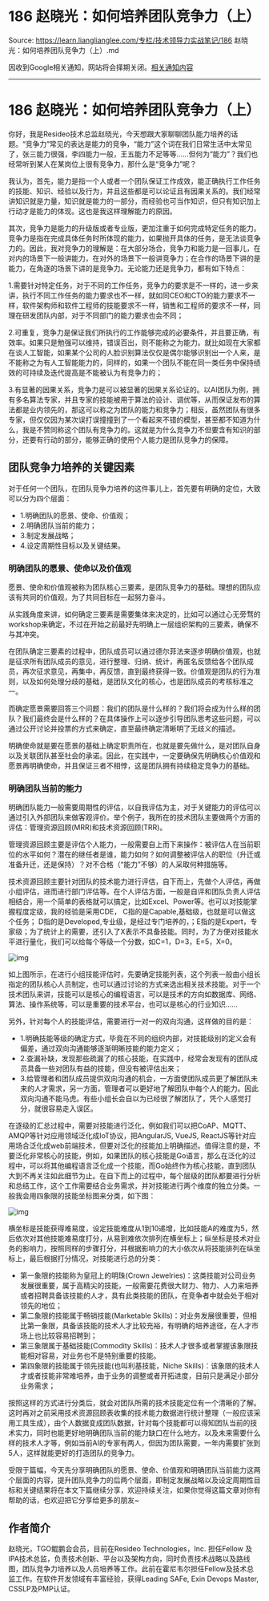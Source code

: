 # 186 赵晓光：如何培养团队竞争力（上） 

Source: https://learn.lianglianglee.com/专栏/技术领导力实战笔记/186 赵晓光：如何培养团队竞争力（上）.md

因收到Google相关通知，网站将会择期关闭。[相关通知内容](https://lumendatabase.org/notices/44265620)

---

# 186 赵晓光：如何培养团队竞争力（上）

你好，我是Resideo技术总监赵晓光，今天想跟大家聊聊团队能力培养的话题。“竞争力”常见的表达是能力的竞争，“能力”这个词在我们日常生活中太常见了，张三能力很强，李四能力一般，王五能力不足等等……但何为“能力”？我们也经常听到某人在某岗位上很有竞争力，那什么是“竞争力”呢？

我认为，首先，能力是指一个人或者一个团队保证工作成效，能正确执行工作任务的技能、知识、经验以及行为，并且这些都是可以论证且有因果关系的。我们经常讲知识就是力量，知识就是能力的一部分，而经验也可当作知识，但只有知识加上行动才是能力的体现。这也是我这样理解能力的原因。

其次，竞争力是能力的升级版或者专业版，更加注重于如何完成特定任务的能力。竞争力是指在完成具体任务时所体现的能力，如果抛开具体的任务，是无法谈竞争力的。因此，我对竞争力的理解是：在大部分场合，竞争力和能力是一回事儿，在对内的场景下一般讲能力，在对外的场景下一般讲竞争力；在合作的场景下讲的是能力，在角逐的场景下讲的是竞争力。无论能力还是竞争力，都有如下特点：

1.需要针对特定任务，对于不同的工作任务，竞争力的要求是不一样的，进一步来讲，执行不同工作任务的能力要求也不一样，就如同CEO和CTO的能力要求不一样，软件架构师和软件工程师的技能要求不一样，销售和工程师的要求不一样，同理在研发团队内部，对于不同部门的能力要求也会不同；

2.可重复，竞争力是保证我们所执行的工作能够完成的必要条件，并且要正确，有效率。如果只是勉强可以维持，错误百出，则不能称之为能力。就比如现在大家都在谈人工智能，如果某个公司的人脸识别算法仅仅是偶尔能够识别出一个人来，是不能称之为有人工智能能力的，同样的，如果一个团队不能在同一类任务中保持绩效的可持续及迭代提高是不能被认为有竞争力的；

3.有显著的因果关系，竞争力是可以被显著的因果关系论证的。以AI团队为例，拥有多名算法专家，并且专家的技能被用于算法的设计、调优等，从而保证发布的算法都是业内领先的，那这可以称之为团队的能力和竞争力；相反，虽然团队有很多专家，但仅仅因为某次误打误撞撞到了一个看起来不错的模型，甚至都不知道为什么，我是不赞同称这个团队有竞争力的。这就是为什么竞争力不但要含有知识的部分，还要有行动的部分，能够正确的使用个人能力是团队竞争力的保障。

## 团队竞争力培养的关键因素

对于任何一个团队，在团队竞争力培养的这件事儿上，首先要有明确的定位，大致可以分为四个层面：

* 1.明确团队的愿景、使命、价值观；
* 2.明确团队当前的能力；
* 3.制定发展战略；
* 4.设定周期性目标以及关键结果。

### 明确团队的愿景、使命以及价值观

愿景、使命和价值观被称为团队核心三要素，是团队竞争力的基础。理想的团队应该有共同的价值观，为了共同目标在一起努力奋斗。

从实践角度来讲，如何确定三要素是需要集体来决定的，比如可以通过心无旁骛的workshop来确定，不过在开始之前最好先明确上一层组织架构的三要素，确保不与其冲突。

在团队确定三要素的过程中，团队成员可以通过德尔菲法来逐步明确价值观，也就是征求所有团队成员的意见，进行整理、归纳、统计，再匿名反馈给各个团队成员，再次征求意见，再集中，再反馈，直到最终获得一致。价值观是团队的行为准则，以及如何处理分歧的基础，是团队文化的核心，也是团队成员的考核标准之一。

而确定愿景需要回答三个问题：我们的团队是什么样的？我们将会成为什么样的团队？我们最终会是什么样的？在具体操作上可以逐步引导团队思考这些问题，可以通过公开讨论并投票的方式来确定，直至最终确定清晰明了无歧义的描述。

明确使命就是要在愿景的基础上确定职责所在，也就是要先做什么，是对团队自身以及关联团队甚至社会的承诺。因此，在实践中，一定要确保先明确核心价值观和愿景再明确使命，并且保证三者不相悖，这是团队拥有持续稳定竞争力的基础。

### 明确团队当前的能力

明确团队能力一般需要周期性的评估，以自我评估为主，对于关键能力的评估可以通过引入外部团队来做客观评价。举个例子，我所在的技术团队主要做两个方面的评估：管理资源回顾(MRR)和技术资源回顾(TRR)。

管理资源回顾主要是评估个人能力，一般需要自上而下来操作：被评估人在当前职位的水平如何？潜在的继任者是谁，能力如何？如何调整被评估人的职位（升迁或准备升迁，还是保持）？对不合格（“能力”不够）的人采取何种措施等。

技术资源回顾主要针对团队的技术能力进行评估，自下而上，先做个人评估，再做小组评估，进而进行部门评估等。在个人评估方面，一般是自评和团队负责人评估相结合，用一个简单的表格就可以搞定，比如Excel、Power等。也可以对技能掌握程度定级，我的经验是采用CDE， C指的是Capable,基础级，也就是可以做这个任务； D指的是Developed,专业级，是经过专门培养的，；E指的是Expert，专家级；为了统计上的需要，还引入了X表示不具备技能。同时，为了方便对技能水平进行量化，我们可以给每个等级一个分数，如C=1，D=3，E=5，X=0。

![img](assets/3efe0dad37f522cc8043c4e2bdb9309b.jpg)

如上图所示，在进行小组技能评估时，先要确定技能列表，这个列表一般由小组长指定的团队核心人员制定，也可以通过讨论的方式来选出相关技术技能。对于一个技术团队来讲，技能可以是核心的编程语言，可以是技术的方向如数据库、网络、算法、操作系统等，可以是重要的技术平台，也可以是核心的行业知识……

另外，针对每个人的技能评估，需要进行一对一的双向沟通，这样做的目的是：

* 1.明确技能等级的确定方式，毕竟在不同的组织内部，对技能级别的定义会有偏差，通过双向沟通能够逐渐明晰技能的能力定义；
* 2.查漏补缺，发现那些疏漏了的核心技能，在实践中，经常会发现有的团队成员具备一些对团队有益的技能，但没有被评估出来；
* 3.给管理者和团队成员提供双向沟通的机会，一方面使团队成员更了解团队未来的人才需求，另一方面，管理者可以更好地了解团队中每个人的能力。因此双向沟通不能马虎。有些小组长会自以为已经很了解团队了，凭个人感觉打分，就很容易走入误区。

在逐级的汇总过程中，需要对技能进行泛化，例如我们可以把CoAP、MQTT、AMQP等针对应用领域泛化成IoT协议，把AngularJS, VueJS, ReactJS等针对应用场合泛化成web前端技术，但要对泛化的技能加上明确描述。值得注意的是，不要泛化非常核心的技能，例如，如果团队的核心技能是Go语言，那么在泛化的过程中，可以将其他编程语言泛化成一个技能，而Go始终作为核心技能，直到团队大到不再关注如此细节为止。在自下而上的过程中，每个层级的团队都要进行分析和总结工作，这个工作需要结合业务需求，并对技能进行两个维度的独立分类。一般我会用四象限的技能坐标图来分类，如下图：

![img](assets/b7ed3d13b9386a169e3ce5dbb3706f4c.png)

横坐标是技能获得难易度，设定技能难度从1到10递增，比如技能A的难度为5，然后依次对其他技能难易度打分，从易到难依次排列在横坐标上；纵坐标是技术对业务的影响力，按照同样的步骤打分，并根据影响力的大小依次从将技能排列在纵坐标上，最后根据打分情况，对技能进行总的分类：

* 第一象限的技能称为皇冠上的明珠(Crown Jewelries)：这类技能对公司业务发展很重要，属于高精尖的技能，一般需要花费很大财力、物力、人力来培养或者招聘具备该技能的人才，具有此类技能的团队，在竞争者中就会处于相对领先的地位；
* 第二象限的技能属于畅销技能(Marketable Skills)：对业务发展很重要，但相比第一象限，具备该技能的技术人才比较充裕，有明确的培养途径，在人才市场上也比较容易招聘到；
* 第三象限属于基础技能(Commodity Skills)：技术人才很多或者掌握该象限技能相对容易，对业务也不是特别重要的技能。
* 第四象限的技能属于领先技能(也叫利基技能，Niche Skills)：该象限的技术人才或者技能非常难培养，由于业务的调整或者开拓进度，目前只是满足小部分业务需求；

按照这样的方式进行分类后，就会对团队所需的技术技能定位有一个清晰的了解。这时再对之前采用技术资源回顾表收集的技术能力数据进行统计整理（一般应该采用工具生成），由个人数据变成团队数据，针对每个技能都可以得知团队当前的技术实力，同时也能更好地明确团队当前的能力缺口在什么地方。以及未来需要什么样的技术人才等，例如当前AI的专家有两人，但因为团队需要，一年内需要扩张到5人，这样就能更好的打造团队的竞争力。

受限于篇幅，今天先分享明确团队的愿景、使命、价值观和明确团队当前能力这两个层面的内容，提升团队竞争力的后两个层面，即制定发展战略以及设定周期性目标和关键结果将在本文下篇继续分享，欢迎持续关注，如果你觉得这篇文章对你有帮助的话，也欢迎把它分享给更多的朋友~

## 作者简介

赵晓光，TGO鲲鹏会会员，目前在Resideo Technologies，Inc. 担任Fellow 及IPA技术总监，负责技术创新、平台以及架构方向，同时负责技术战略以及路线图，团队竞争力培养以及人员培养等工作。此前在霍尼韦尔担任Fellow及技术总监工作。在软件开发领域有丰富经验，获得Leading SAFe, Exin Devops Master, CSSLP及PMP认证。